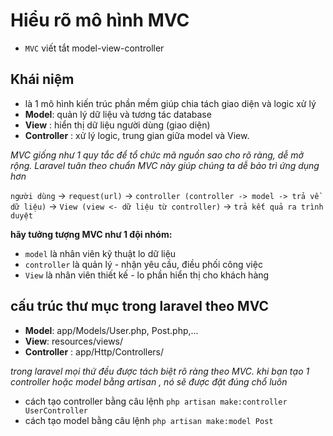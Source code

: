 # Hiểu rõ mô hình MVC

- `MVC` viết tắt model-view-controller

## Khái niệm 
- là 1 mô hình kiến trúc phần mềm giúp chia tách giao diện và logic xử lý
- **Model**: quản lý dữ liệu và tương tác database
- **View** : hiển thị dữ liệu người dùng (giao diện)
- **Controller** : xử lý logic, trung gian giữa model và View.

*MVC giống như 1 quy tắc để tổ chức mã nguồn sao cho rõ ràng, dễ mở rộng. Laravel tuân theo chuẩn MVC này giúp chúng ta dễ bảo trì ứng dụng hơn*

`người dùng` -> `request(url)` -> `controller (controller -> model -> trả về dữ liệu)` -> `View (view <- dữ liệu từ controller)` -> `trả kết quả ra trình duyệt`

**hãy tưởng tượng MVC như 1 đội nhóm:**
- `model` là nhân viên kỹ thuật lo dữ liệu
- `controller` là quản lý - nhận yêu cầu, điều phối công việc 
- `View` là nhân viên thiết kế - lo phần hiển thị cho khách hàng

## cấu trúc thư mục trong laravel theo MVC

- **Model**: app/Models/User.php, Post.php,...
- **View**: resources/views/
- **Controller** : app/Http/Controllers/

*trong laravel mọi thứ đều được tách biệt rõ ràng theo MVC. khi bạn tạo 1 controller hoặc model bằng artisan , nó sẽ được đặt đúng chổ luôn*

- cách tạo controller bằng câu lệnh `php artisan make:controller UserController`
- cách tạo model bằng câu lệnh `php artisan make:model Post`